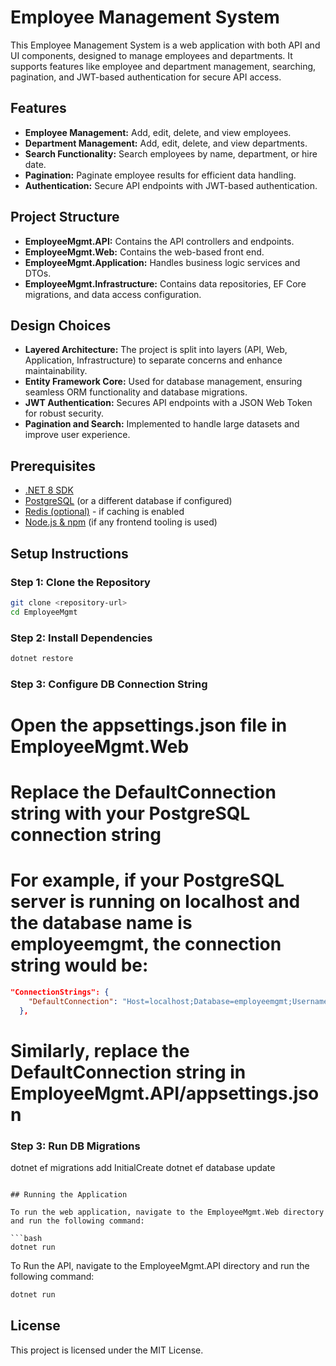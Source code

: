 # Employee Management System

This Employee Management System is a web application with both API and UI components, designed to manage employees and departments. It supports features like employee and department management, searching, pagination, and JWT-based authentication for secure API access.

## Features
- **Employee Management:** Add, edit, delete, and view employees.
- **Department Management:** Add, edit, delete, and view departments.
- **Search Functionality:** Search employees by name, department, or hire date.
- **Pagination:** Paginate employee results for efficient data handling.
- **Authentication:** Secure API endpoints with JWT-based authentication.

## Project Structure
- **EmployeeMgmt.API:** Contains the API controllers and endpoints.
- **EmployeeMgmt.Web:** Contains the web-based front end.
- **EmployeeMgmt.Application:** Handles business logic services and DTOs.
- **EmployeeMgmt.Infrastructure:** Contains data repositories, EF Core migrations, and data access configuration.

## Design Choices
- **Layered Architecture:** The project is split into layers (API, Web, Application, Infrastructure) to separate concerns and enhance maintainability.
- **Entity Framework Core:** Used for database management, ensuring seamless ORM functionality and database migrations.
- **JWT Authentication:** Secures API endpoints with a JSON Web Token for robust security.
- **Pagination and Search:** Implemented to handle large datasets and improve user experience.

## Prerequisites
- [.NET 8 SDK](https://dotnet.microsoft.com/download/dotnet/)
- [PostgreSQL](https://www.postgresql.org/download/) (or a different database if configured)
- [Redis (optional)](https://redis.io/download) - if caching is enabled
- [Node.js & npm](https://nodejs.org/en/download/) (if any frontend tooling is used)

## Setup Instructions

### Step 1: Clone the Repository
```bash
git clone <repository-url>
cd EmployeeMgmt
```

### Step 2: Install Dependencies
```bash
dotnet restore
```


### Step 3: Configure DB Connection String
# Open the appsettings.json file in EmployeeMgmt.Web 
# Replace the DefaultConnection string with your PostgreSQL connection string
# For example, if your PostgreSQL server is running on localhost and the database name is employeemgmt, the connection string would be:
```json
"ConnectionStrings": {
    "DefaultConnection": "Host=localhost;Database=employeemgmt;Username=your_username;Password=your_password"
  },
```
# Similarly, replace the DefaultConnection string in EmployeeMgmt.API/appsettings.json



### Step 3: Run DB Migrations
dotnet ef migrations add InitialCreate
dotnet ef database update
```

## Running the Application

To run the web application, navigate to the EmployeeMgmt.Web directory and run the following command:

```bash
dotnet run
```

To Run the API, navigate to the EmployeeMgmt.API directory and run the following command:

```bash
dotnet run
```

## License
This project is licensed under the MIT License.




